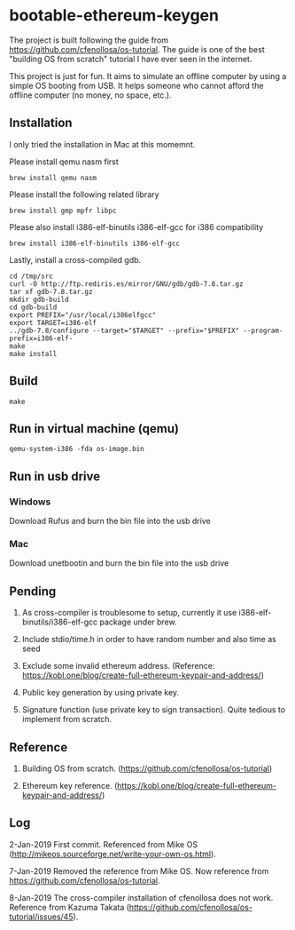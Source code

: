 # bootable-ethereum-keygen
The project is built following the guide from https://github.com/cfenollosa/os-tutorial. The guide is one of the best "building OS from scratch" tutorial I have ever seen in the internet.

This project is just for fun. It aims to simulate an offline computer by using a simple OS booting from USB. It helps someone who cannot afford the offline computer (no money, no space, etc.).

## Installation
I only tried the installation in Mac at this momemnt.

Please install qemu nasm first
```
brew install qemu nasm
```

Please install the following related library
```
brew install gmp mpfr libpc
```

Please also install i386-elf-binutils i386-elf-gcc for i386 compatibility
```
brew install i386-elf-binutils i386-elf-gcc
```

Lastly, install a cross-compiled gdb.
```
cd /tmp/src
curl -O http://ftp.rediris.es/mirror/GNU/gdb/gdb-7.8.tar.gz
tar xf gdb-7.8.tar.gz
mkdir gdb-build
cd gdb-build
export PREFIX="/usr/local/i386elfgcc"
export TARGET=i386-elf
../gdb-7.8/configure --target="$TARGET" --prefix="$PREFIX" --program-prefix=i386-elf-
make
make install
```

## Build

```
make
```

## Run in virtual machine (qemu)

```
qemu-system-i386 -fda os-image.bin
```

## Run in usb drive
### Windows
Download Rufus and burn the bin file into the usb drive

### Mac
Download unetbootin and burn the bin file into the usb drive


## Pending

1. As cross-compiler is troublesome to setup, currently it use i386-elf-binutils/i386-elf-gcc package under brew.

2. Include stdio/time.h in order to have random number and also time as seed

3. Exclude some invalid ethereum address. (Reference: https://kobl.one/blog/create-full-ethereum-keypair-and-address/)

4. Public key generation by using private key.

5. Signature function (use private key to sign transaction). Quite tedious to implement from scratch.

## Reference
1. Building OS from scratch. (https://github.com/cfenollosa/os-tutorial)

2. Ethereum key reference. (https://kobl.one/blog/create-full-ethereum-keypair-and-address/)

## Log
2-Jan-2019 First commit. Referenced from Mike OS (http://mikeos.sourceforge.net/write-your-own-os.html).

7-Jan-2019 Removed the reference from Mike OS. Now reference from https://github.com/cfenollosa/os-tutorial.

8-Jan-2019 The cross-compiler installation of cfenollosa does not work. Reference from Kazuma Takata (https://github.com/cfenollosa/os-tutorial/issues/45).

